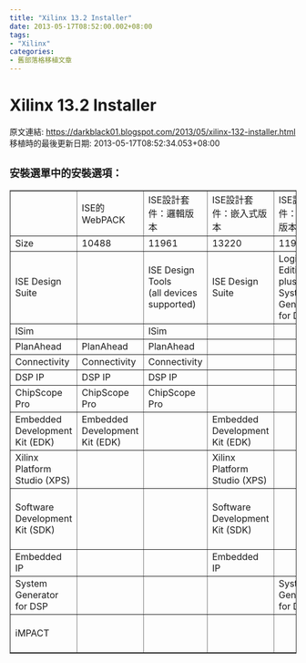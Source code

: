 ```yaml
---
title: "Xilinx 13.2 Installer"
date: 2013-05-17T08:52:00.002+08:00
tags: 
- "Xilinx"
categories:
- 舊部落格移植文章
---
```


# Xilinx 13.2 Installer

原文連結: https://darkblack01.blogspot.com/2013/05/xilinx-132-installer.html
移植時的最後更新日期: 2013-05-17T08:52:34.053+08:00

<h2><span style="font-size: large;">安裝選單中的安裝選項： </span></h2><table border="1" cellpadding="0" cellspacing="0"> <colgroup> <col></col> <col></col> <col></col> <col></col> <col></col> <col></col> </colgroup><tbody><tr>  <td>　</td>  <td>ISE的 WebPACK</td>  <td>ISE設計套件：邏輯版本</td>  <td>ISE設計套件：嵌入式版本</td>  <td>ISE設計套件：DSP版本</td>  <td>ISE設計套件：系統版本</td>  <td>軟件開發工具包：獨立安裝</td>  <td>實驗工具：獨立安裝</td> </tr><tr>  <td>Size</td>  <td>10488</td>  <td>11961</td>  <td>13220</td>  <td>11961</td>  <td>13220</td>  <td>3329</td>  <td>3416</td> </tr><tr>  <td>ISE Design Suite</td>  <td>　</td>  <td>ISE Design Tools<br />(all devices supported)</td>  <td>ISE Design Suite</td>  <td>Logic Edition plus <br />System Generator for DSP</td>  <td>Logic Edition</td>  <td>　</td>  <td>　</td> </tr><tr>  <td>ISim</td>  <td>　</td>  <td>ISim</td>  <td>　</td>  <td>　</td>  <td>　</td>  <td>　</td>  <td>　</td> </tr><tr>  <td>PlanAhead</td>  <td>PlanAhead</td>  <td>PlanAhead</td>  <td>　</td>  <td>　</td>  <td>　</td>  <td>　</td>  <td>　</td> </tr><tr>  <td>Connectivity</td>  <td>Connectivity</td>  <td>Connectivity</td>  <td>　</td>  <td>　</td>  <td>　</td>  <td>　</td>  <td>　</td> </tr><tr>  <td>DSP IP</td>  <td>DSP IP</td>  <td>DSP IP</td>  <td>　</td>  <td>　</td>  <td>　</td>  <td>　</td>  <td>　</td> </tr><tr>  <td>ChipScope Pro</td>  <td>ChipScope Pro</td>  <td>ChipScope Pro</td>  <td>　</td>  <td>　</td>  <td>　</td>  <td>　</td>  <td>ChipScope Pro</td> </tr><tr>  <td>Embedded Development Kit (EDK)</td>  <td>Embedded Development Kit (EDK)</td>  <td>　</td>  <td>Embedded Development Kit (EDK)</td>  <td>　</td>  <td>Embedded Development Kit (EDK)</td>  <td>　</td>  <td>　</td> </tr><tr>  <td>Xilinx Platform Studio (XPS)</td>  <td>　</td>  <td>　</td>  <td>Xilinx Platform Studio (XPS)</td>  <td>　</td>  <td>　</td>  <td>　</td>  <td>　</td> </tr><tr>  <td>Software Development Kit (SDK)</td>  <td>　</td>  <td>　</td>  <td>Software Development Kit (SDK)</td>  <td>　</td>  <td>　</td>  <td>Eclipse-based Xilinx <br />Software Development Kit (SDK)</td>  <td>　</td> </tr><tr>  <td>Embedded IP</td>  <td>　</td>  <td>　</td>  <td>Embedded IP</td>  <td>　</td>  <td>　</td>  <td>　</td>  <td>　</td> </tr><tr>  <td>System Generator for DSP</td>  <td>　</td>  <td>　</td>  <td>　</td>  <td>System Generator for DSP</td>  <td>System Generator for DSP</td>  <td>　</td>  <td>　</td> </tr><tr>  <td>iMPACT</td>  <td>　</td>  <td>　</td>  <td>　</td>  <td></td>  <td>　</td>  <td>　</td>  <td>iMPACT<br />device configuration</td> </tr></tbody></table><br />
